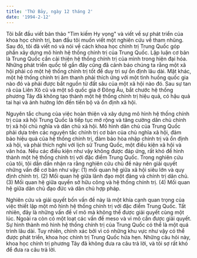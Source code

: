 ```yaml
---
title: 'Thứ Bảy, ngày 12 tháng 2'
date: '1994-2-12'
---
```

Tôi bắt đầu viết bản thảo "Tìm kiếm Hy vọng" và viết về sự phát triển của khoa học chính trị, ban đầu tôi muốn viết một nghiên cứu về tham nhũng. Sau đó, tôi đã viết nó và nói về cách khoa học chính trị Trung Quốc góp phần xây dựng mô hình hệ thống chính trị của Trung Quốc. Lập luận cơ bản là Trung Quốc cần cải thiện hệ thống chính trị của mình trong hiện đại hóa. Những phát triển quốc tế gần đây cũng đã cảnh báo chúng ta rằng một xã hội phải có một hệ thống chính trị tốt để duy trì sự ổn định lâu dài. Mặt khác, một hệ thống chính trị âm thanh phải thích ứng với một tình huống quốc gia nào đó và phải được bắt nguồn từ đất sâu của một xã hội nào đó. Sau sự tan rã của Liên Xô cũ và một số quốc gia ở Đông Âu, bắt chước hệ thống phương Tây đã không tạo thành một hệ thống chính trị hiệu quả, có hậu quả tai hại và ảnh hưởng lớn đến tiến bộ và ổn định xã hội.

Nguyên tắc chung của việc hoàn thiện và xây dựng mô hình hệ thống chính trị của xã hội Trung Quốc là tiếp tục mở rộng và tăng cường dân chủ chính trị xã hội chủ nghĩa và dân chủ xã hội. Mô hình dân chủ của Trung Quốc phải dựa trên các nguyên tắc chính trị cơ bản của chủ nghĩa xã hội, đảm bảo hiệu quả của hệ thống chính trị, đảm bảo hòa nhập chính trị và ổn định xã hội, và phải thích nghi với lịch sử Trung Quốc, một điều kiện xã hội và văn hóa. Nếu các điều kiện như vậy không được đáp ứng, rất khó để hình thành một hệ thống chính trị với đặc điểm Trung Quốc. Trong nghiên cứu của tôi, tôi dần dần nhận ra rằng nghiên cứu chủ đề này nên giải quyết những vấn đề cơ bản như vậy: (1) mối quan hệ giữa xã hội siêu lớn và quy định chính trị. (2) Mối quan hệ giữa lãnh đạo một đảng và chính trị dân chủ. (3) Mối quan hệ giữa quyền sở hữu công và hệ thống chính trị. (4) Mối quan hệ giữa dân chủ đạo đức và dân chủ hợp pháp.

Nghiên cứu và giải quyết bốn vấn đề này là một khía cạnh quan trọng của việc thiết lập một mô hình hệ thống chính trị với đặc điểm Trung Quốc. Tất nhiên, đây là những vấn đề vĩ mô mà không thể được giải quyết cùng một lúc. Ngoài ra còn có một loạt các vấn đề meso và vi mô cần được giải quyết. Sự hình thành mô hình hệ thống chính trị của Trung Quốc có thể là một quá trình lâu dài. Tuy nhiên, chính xác bởi vì có những khu vực như vậy có thể được phát triển, khoa học chính trị Trung Quốc hứa hẹn. Những câu hỏi này, khoa học chính trị phương Tây đã không đưa ra câu trả lời, và tôi sợ rất khó để đưa ra câu trả lời.
